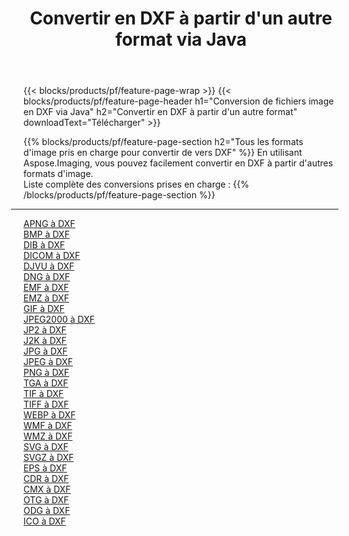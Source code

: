﻿---
title: Convertir en DXF à partir d'un autre format via Java 
weight: 3920
url: /fr/java/conversion/to/dxf 
lang: fr
langdirlevel: 2
locales: zh-hans,ja,it,ru,de,es,fr,nl,id,lt,pl,pt,vi,tr,ko,zh-hant,ar,hi,th,sv,cs,uk,he
description: En utilisant Aspose.Imaging, vous pouvez facilement convertir en DXF à partir d'un autre format
---

{{< blocks/products/pf/feature-page-wrap >}}
{{< blocks/products/pf/feature-page-header h1="Conversion de fichiers image en DXF via Java" h2="Convertir en DXF à partir d'un autre format" downloadText="Télécharger" >}}


{{% blocks/products/pf/feature-page-section  h2="Tous les formats d'image pris en charge pour convertir de vers DXF" %}}
En utilisant Aspose.Imaging, vous pouvez facilement convertir en DXF à partir d'autres formats d'image.
<br/>
Liste complète des conversions prises en charge :
{{% /blocks/products/pf/feature-page-section %}}
<div class="container-fluid productfamilypage bg-gray">
    <div class="convertypes bg-gray agp-content section">
        <div class="container">
		<hr style="margin-left:-20px;"/>
		<div class="row other-converters">
		    <div class='col-md-2 other-converter remove-lp remove-rp'><a href="/imaging/fr/java/conversion/apng-to-dxf" >APNG à DXF</a></div>
<div class='col-md-2 other-converter remove-lp remove-rp'><a href="/imaging/fr/java/conversion/bmp-to-dxf" >BMP à DXF</a></div>
<div class='col-md-2 other-converter remove-lp remove-rp'><a href="/imaging/fr/java/conversion/dib-to-dxf" >DIB à DXF</a></div>
<div class='col-md-2 other-converter remove-lp remove-rp'><a href="/imaging/fr/java/conversion/dicom-to-dxf" >DICOM à DXF</a></div>
<div class='col-md-2 other-converter remove-lp remove-rp'><a href="/imaging/fr/java/conversion/djvu-to-dxf" >DJVU à DXF</a></div>
<div class='col-md-2 other-converter remove-lp remove-rp'><a href="/imaging/fr/java/conversion/dng-to-dxf" >DNG à DXF</a></div>
<div class='col-md-2 other-converter remove-lp remove-rp'><a href="/imaging/fr/java/conversion/emf-to-dxf" >EMF à DXF</a></div>
<div class='col-md-2 other-converter remove-lp remove-rp'><a href="/imaging/fr/java/conversion/emz-to-dxf" >EMZ à DXF</a></div>
<div class='col-md-2 other-converter remove-lp remove-rp'><a href="/imaging/fr/java/conversion/gif-to-dxf" >GIF à DXF</a></div>
<div class='col-md-2 other-converter remove-lp remove-rp'><a href="/imaging/fr/java/conversion/jpeg2000-to-dxf" >JPEG2000 à DXF</a></div>
<div class='col-md-2 other-converter remove-lp remove-rp'><a href="/imaging/fr/java/conversion/jp2-to-dxf" >JP2 à DXF</a></div>
<div class='col-md-2 other-converter remove-lp remove-rp'><a href="/imaging/fr/java/conversion/j2k-to-dxf" >J2K à DXF</a></div>
<div class='col-md-2 other-converter remove-lp remove-rp'><a href="/imaging/fr/java/conversion/jpg-to-dxf" >JPG à DXF</a></div>
<div class='col-md-2 other-converter remove-lp remove-rp'><a href="/imaging/fr/java/conversion/jpeg-to-dxf" >JPEG à DXF</a></div>
<div class='col-md-2 other-converter remove-lp remove-rp'><a href="/imaging/fr/java/conversion/png-to-dxf" >PNG à DXF</a></div>
<div class='col-md-2 other-converter remove-lp remove-rp'><a href="/imaging/fr/java/conversion/tga-to-dxf" >TGA à DXF</a></div>
<div class='col-md-2 other-converter remove-lp remove-rp'><a href="/imaging/fr/java/conversion/tif-to-dxf" >TIF à DXF</a></div>
<div class='col-md-2 other-converter remove-lp remove-rp'><a href="/imaging/fr/java/conversion/tiff-to-dxf" >TIFF à DXF</a></div>
<div class='col-md-2 other-converter remove-lp remove-rp'><a href="/imaging/fr/java/conversion/webp-to-dxf" >WEBP à DXF</a></div>
<div class='col-md-2 other-converter remove-lp remove-rp'><a href="/imaging/fr/java/conversion/wmf-to-dxf" >WMF à DXF</a></div>
<div class='col-md-2 other-converter remove-lp remove-rp'><a href="/imaging/fr/java/conversion/wmz-to-dxf" >WMZ à DXF</a></div>
<div class='col-md-2 other-converter remove-lp remove-rp'><a href="/imaging/fr/java/conversion/svg-to-dxf" >SVG à DXF</a></div>
<div class='col-md-2 other-converter remove-lp remove-rp'><a href="/imaging/fr/java/conversion/svgz-to-dxf" >SVGZ à DXF</a></div>
<div class='col-md-2 other-converter remove-lp remove-rp'><a href="/imaging/fr/java/conversion/eps-to-dxf" >EPS à DXF</a></div>
<div class='col-md-2 other-converter remove-lp remove-rp'><a href="/imaging/fr/java/conversion/cdr-to-dxf" >CDR à DXF</a></div>
<div class='col-md-2 other-converter remove-lp remove-rp'><a href="/imaging/fr/java/conversion/cmx-to-dxf" >CMX à DXF</a></div>
<div class='col-md-2 other-converter remove-lp remove-rp'><a href="/imaging/fr/java/conversion/otg-to-dxf" >OTG à DXF</a></div>
<div class='col-md-2 other-converter remove-lp remove-rp'><a href="/imaging/fr/java/conversion/odg-to-dxf" >ODG à DXF</a></div>
<div class='col-md-2 other-converter remove-lp remove-rp'><a href="/imaging/fr/java/conversion/ico-to-dxf" >ICO à DXF</a></div>
                </div>
        </div>
    </div>
</div>
<br/>

